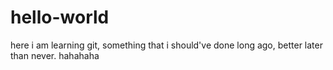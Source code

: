# hello-world
here i am learning git, something that i should've done long ago, better later than never. hahahaha
